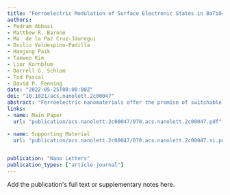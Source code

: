 ```yaml
---
title: "Ferroelectric Modulation of Surface Electronic States in BaTiO<sub>3</sub> for Enhanced Hydrogen Evolution Activity"
authors:
- Pedram Abbasi
- Matthew R. Barone
- Ma. de la Paz Cruz-Jáuregui
- Duilio Valdespino-Padilla
- Hanjong Paik
- Taewoo Kim
- Lior Kornblum
- Darrell G. Schlom
- Tod Pascal
- David P. Fenning
date: "2022-05-25T00:00:00Z"
doi: "10.1021/acs.nanolett.2c00047"
abstract: "Ferroelectric nanomaterials offer the promise of switchable electronic properties at the surface, with implications for photo- and electrocatalysis. Studies to date on the effect of ferroelectric surfaces in electrocatalysis have been primarily limited to nanoparticle systems where complex interfaces arise. Here, we use MBE-grown epitaxial BaTiO3 thin films with atomically sharp interfaces as model surfaces to demonstrate the effect of ferroelectric polarization on the electronic structure, intermediate binding energy, and electrochemical activity toward the hydrogen evolution reaction (HER). Surface spectroscopy and ab initio DFT+U calculations of the well-defined (001) surfaces indicate that an upward polarized surface reduces the work function relative to downward polarization and leads to a smaller HER barrier, in agreement with the higher activity observed experimentally. Employing ferroelectric polarization to create multiple adsorbate interactions over a single electrocatalytic surface, as demonstrated in this work, may offer new opportunities for nanoscale catalysis design beyond traditional descriptors."
links:
- name: Main Paper
  url: "publication/acs.nanolett.2c00047/070.acs.nanolett.2c00047.pdf"

- name: Supporting Material
  url: "publication/acs.nanolett.2c00047/070.acs.nanolett.2c00047.si.pdf"


publication: "Nano Letters"
publication_types: ["article-journal"]
---
```


Add the publication's full text or supplementary notes here.

